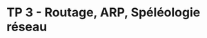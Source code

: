 # TP 3 - Routage, ARP, Spéléologie réseau

<!--stackedit_data:
eyJoaXN0b3J5IjpbLTE5NzEwNjExMDRdfQ==
-->